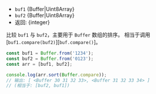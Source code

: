 <!-- YAML
added: v0.11.13
changes:
  - version: v8.0.0
    pr-url: https://github.com/nodejs/node/pull/10236
    description: The arguments can now be `Uint8Array`s.
-->

* `buf1` {Buffer|Uint8Array}
* `buf2` {Buffer|Uint8Array}
* 返回: {integer}

比较 `buf1` 与 `buf2`，主要用于 `Buffer` 数组的排序。
相当于调用 [`buf1.compare(buf2)`][`buf.compare()`]。

```js
const buf1 = Buffer.from('1234');
const buf2 = Buffer.from('0123');
const arr = [buf1, buf2];

console.log(arr.sort(Buffer.compare));
// 输出: [ <Buffer 30 31 32 33>, <Buffer 31 32 33 34> ]
// (相当于: [buf2, buf1])
```

